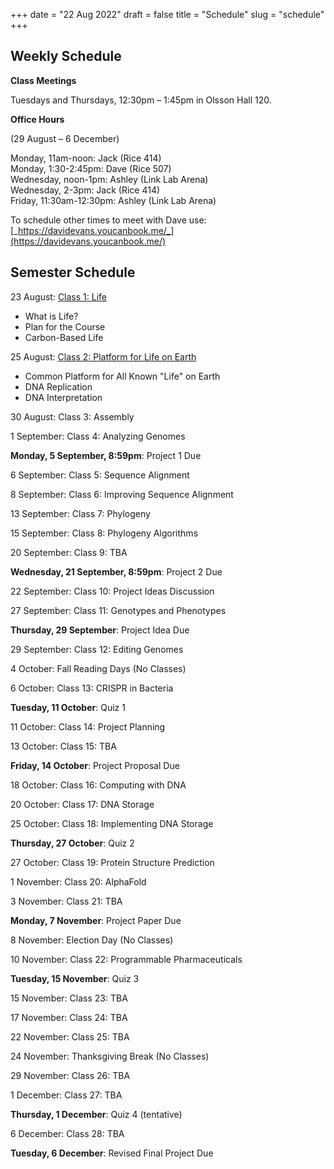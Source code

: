 +++
date = "22 Aug 2022"
draft = false
title = "Schedule"
slug = "schedule"
+++

## Weekly Schedule


**Class Meetings**

Tuesdays and Thursdays, 12:30pm &ndash; 1:45pm in Olsson Hall 120.

**Office Hours**

(29 August &ndash; 6 December)

Monday, 11am-noon: Jack (Rice 414)  
Monday, 1:30-2:45pm: Dave (Rice 507)  
Wednesday, noon-1pm: Ashley (Link Lab Arena)  
Wednesday, 2-3pm: Jack (Rice 414)  
Friday, 11:30am-12:30pm: Ashley (Link Lab Arena)

To schedule other times to meet with Dave use: [_https://davidevans.youcanbook.me/_](https://davidevans.youcanbook.me/)

## Semester Schedule

23 August: [Class 1: Life](/class1)
- What is Life?
- Plan for the Course
- Carbon-Based Life

25 August: [Class 2: Platform for Life on Earth](/class2)
- Common Platform for All Known "Life" on Earth
- DNA Replication
- DNA Interpretation

30 August: Class 3: Assembly

1 September: Class 4: Analyzing Genomes

**Monday, 5 September, 8:59pm**: Project 1 Due

6 September: Class 5: Sequence Alignment

8 September: Class 6: Improving Sequence Alignment

13 September: Class 7: Phylogeny

15 September: Class 8: Phylogeny Algorithms

20 September: Class 9: TBA

**Wednesday, 21 September, 8:59pm**: Project 2 Due

22 September: Class 10: Project Ideas Discussion

27 September: Class 11: Genotypes and Phenotypes

**Thursday, 29 September**: Project Idea Due

29 September: Class 12: Editing Genomes

4 October: Fall Reading Days (No Classes)

6 October: Class 13: CRISPR in Bacteria

**Tuesday, 11 October**: Quiz 1

11 October: Class 14: Project Planning

13 October: Class 15: TBA

**Friday, 14 October**: Project Proposal Due

18 October: Class 16: Computing with DNA

20 October: Class 17: DNA Storage

25 October: Class 18: Implementing DNA Storage

**Thursday, 27 October**: Quiz 2

27 October: Class 19: Protein Structure Prediction

1 November: Class 20: AlphaFold

3 November: Class 21: TBA

**Monday, 7 November**: Project Paper Due

8 November: Election Day (No Classes)

10 November: Class 22: Programmable Pharmaceuticals

**Tuesday, 15 November**: Quiz 3

15 November: Class 23: TBA

17 November: Class 24: TBA

22 November: Class 25: TBA

24 November: Thanksgiving Break (No Classes)

29 November: Class 26: TBA

1 December: Class 27: TBA

**Thursday, 1 December**: Quiz 4 (tentative)

6 December: Class 28: TBA

**Tuesday, 6 December**: Revised Final Project Due
